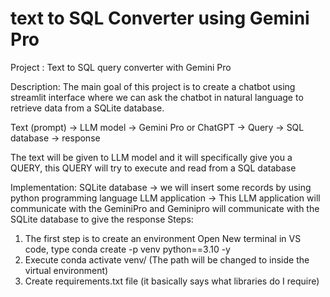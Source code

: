 # text to SQL Converter using Gemini Pro

Project : Text to SQL query converter with Gemini Pro 

Description: The main goal of this project is to create a chatbot using streamlit interface where we can ask the chatbot in natural language to retrieve data 
from a SQLite database.


Text (prompt) → LLM model → Gemini Pro or ChatGPT → Query →  SQL database → response

The text will be given to LLM model and it will specifically give you a QUERY, this QUERY will try to execute and read from a SQL database 

Implementation:
SQLite database → we will insert some records by using python programming language
LLM application →  This LLM application will communicate with the GeminiPro and Geminipro will communicate with the SQLite database to give the response 
Steps: 
1) The first step is to create an environment 
		Open New terminal in VS code, type 
conda create -p venv python==3.10 -y 
2) Execute  conda activate venv/  (The path will be changed to inside the virtual environment)
3) Create requirements.txt file (it basically says what libraries do I require)
   

